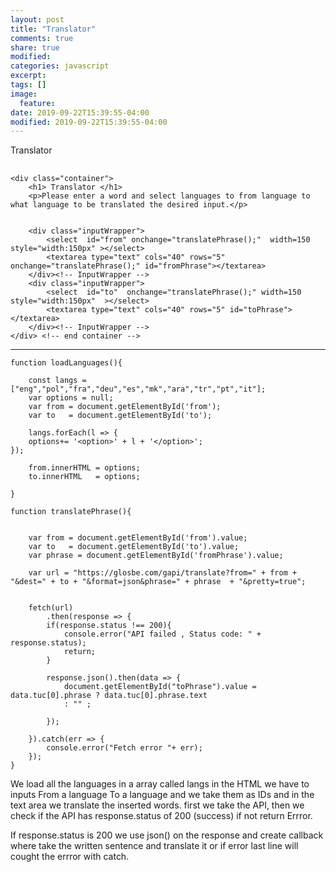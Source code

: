 ```yaml
---
layout: post
title: "Translator"
comments: true
share: true
modified:
categories: javascript
excerpt:
tags: []
image:
  feature:
date: 2019-09-22T15:39:55-04:00
modified: 2019-09-22T15:39:55-04:00
---
```


Translator
##
<!DOCTYPE html>
<html>
<head>
    <title>Translator</title>
    <meta charset="UTF-8">
    <meta name="viewport" content="width=device-width ,initial-scale=1">
    <link href="styles.css" rel="stylesheet" type="text/css">
    
</head>
<body onload="loadLanguages();">
    
    
    <div class="container">
        <h1> Translator </h1>
        <p>Please enter a word and select languages to from language to what language to be translated the desired input.</p>
        
        
        <div class="inputWrapper">
            <select  id="from" onchange="translatePhrase();"  width=150 style="width:150px" ></select>
            <textarea type="text" cols="40" rows="5"  onchange="translatePhrase();" id="fromPhrase"></textarea>
        </div><!-- InputWrapper -->
        <div class="inputWrapper">
            <select  id="to"  onchange="translatePhrase();" width=150 style="width:150px"  ></select>    
            <textarea type="text" cols="40" rows="5" id="toPhrase"></textarea>
        </div><!-- InputWrapper -->
    </div> <!-- end container -->
    
<script src="app.js"></script>
</body>
</html>

___
~~~
function loadLanguages(){
    
    const langs = ["eng","pol","fra","deu","es","mk","ara","tr","pt","it"];
    var options = null;
    var from = document.getElementById('from');
    var to   = document.getElementById('to');
    
    langs.forEach(l => {
    options+= '<option>' + l + '</option>';
});
    
    from.innerHTML = options;
    to.innerHTML   = options;
    
}

function translatePhrase(){
    
    
    var from = document.getElementById('from').value;
    var to   = document.getElementById('to').value;
    var phrase = document.getElementById('fromPhrase').value;
    
    var url = "https://glosbe.com/gapi/translate?from=" + from + "&dest=" + to + "&format=json&phrase=" + phrase  + "&pretty=true";
    
    
    fetch(url)
        .then(response => {
        if(response.status !== 200){
            console.error("API failed , Status code: " + response.status);
            return;
        }
        
        response.json().then(data => {
            document.getElementById("toPhrase").value = data.tuc[0].phrase ? data.tuc[0].phrase.text 
            : "" ;
            
        });
        
    }).catch(err => {
        console.error("Fetch error "+ err);
    });
}

~~~
We load all the languages in a array called langs in the HTML we have to inputs From a language To a language and we take them as IDs and in the text area we translate the inserted words. first we take the API, then we check if the API has response.status of 200 (success) if not return Errror.

If response.status is 200 we use json() on the response and create callback where take the written sentence and translate it or if error last line will cought the errror with catch.
